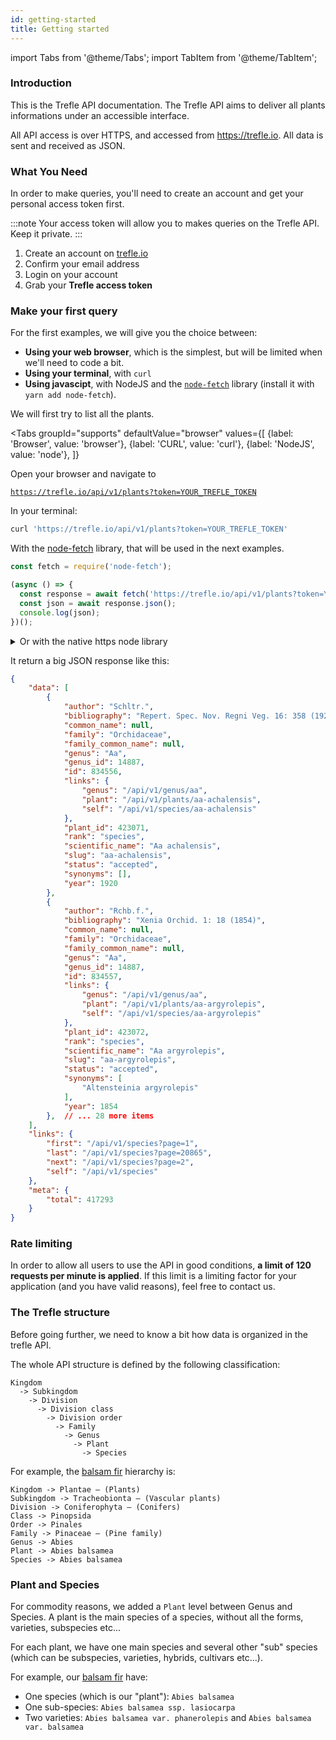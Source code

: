 ```yaml
---
id: getting-started
title: Getting started
---
```

import Tabs from '@theme/Tabs';
import TabItem from '@theme/TabItem';


### Introduction

This is the Trefle API documentation. The Trefle API aims to deliver all plants informations under an accessible interface.

All API access is over HTTPS, and accessed from https://trefle.io. All data is sent and received as JSON.

### What You Need

In order to make queries, you'll need to create an account and get your personal access token first.

:::note
Your access token will allow you to makes queries on the Trefle API. Keep it private.
:::

1. Create an account on [trefle.io](https://trefle.io/users/sign_up)
2. Confirm your email address
3. Login on your account
4. Grab your **Trefle access token**

### Make your first query

For the first examples, we will give you the choice between:
- **Using your web browser**, which is the simplest, but will be limited when we'll need to code a bit.
- **Using your terminal**, with `curl`
- **Using javascipt**, with NodeJS and the [`node-fetch`](https://github.com/node-fetch/node-fetch) library (install it with `yarn add node-fetch`).

We will first try to list all the plants.

<Tabs
  groupId="supports"
  defaultValue="browser"
  values={[
    {label: 'Browser', value: 'browser'},
    {label: 'CURL', value: 'curl'},
    {label: 'NodeJS', value: 'node'},
  ]}
>
<TabItem value="browser">

Open your browser and navigate to

[`https://trefle.io/api/v1/plants?token=YOUR_TREFLE_TOKEN`](https://trefle.io/api/v1/plants?token=YOUR_TREFLE_TOKEN)

</TabItem>
<TabItem value="curl">

In your terminal:

```bash
curl 'https://trefle.io/api/v1/plants?token=YOUR_TREFLE_TOKEN'
```

</TabItem>
<TabItem value="node">

With the [node-fetch](https://github.com/node-fetch/node-fetch) library, that will be used in the next examples.

```js
const fetch = require('node-fetch');

(async () => {
  const response = await fetch('https://trefle.io/api/v1/plants?token=YOUR_TREFLE_TOKEN');
  const json = await response.json();
  console.log(json);
})();
```

<details>
<summary>Or with the native https node library</summary>

```js
const https = require('https');

https.get('https://trefle.io/api/v1/plants?token=YOUR_TREFLE_TOKEN', (resp)
  => {
  let data = '';

  // A chunk of data has been recieved.
  resp.on('data', (chunk) => {
    data += chunk;
  });

  // The whole response has been received. Print out the result.
  resp.on('end', () => {
    console.log(JSON.parse(data));
  });

}).on("error", (err) => {
  console.log("Error: " + err.message);
});
```

</details>

</TabItem>
</Tabs>


It return a big JSON response like this:

```json
{
    "data": [
        {
            "author": "Schltr.",
            "bibliography": "Repert. Spec. Nov. Regni Veg. 16: 358 (1920)",
            "common_name": null,
            "family": "Orchidaceae",
            "family_common_name": null,
            "genus": "Aa",
            "genus_id": 14887,
            "id": 834556,
            "links": {
                "genus": "/api/v1/genus/aa",
                "plant": "/api/v1/plants/aa-achalensis",
                "self": "/api/v1/species/aa-achalensis"
            },
            "plant_id": 423071,
            "rank": "species",
            "scientific_name": "Aa achalensis",
            "slug": "aa-achalensis",
            "status": "accepted",
            "synonyms": [],
            "year": 1920
        },
        {
            "author": "Rchb.f.",
            "bibliography": "Xenia Orchid. 1: 18 (1854)",
            "common_name": null,
            "family": "Orchidaceae",
            "family_common_name": null,
            "genus": "Aa",
            "genus_id": 14887,
            "id": 834557,
            "links": {
                "genus": "/api/v1/genus/aa",
                "plant": "/api/v1/plants/aa-argyrolepis",
                "self": "/api/v1/species/aa-argyrolepis"
            },
            "plant_id": 423072,
            "rank": "species",
            "scientific_name": "Aa argyrolepis",
            "slug": "aa-argyrolepis",
            "status": "accepted",
            "synonyms": [
                "Altensteinia argyrolepis"
            ],
            "year": 1854
        },  // ... 28 more items
    ],
    "links": {
        "first": "/api/v1/species?page=1",
        "last": "/api/v1/species?page=20865",
        "next": "/api/v1/species?page=2",
        "self": "/api/v1/species"
    },
    "meta": {
        "total": 417293
    }
}
```

### Rate limiting

In order to allow all users to use the API in good conditions, **a limit of 120 requests per minute is applied**. If this limit is a limiting factor for your application (and you have valid reasons), feel free to contact us.

### The Trefle structure

Before going further, we need to know a bit how data is organized in the trefle API.

The whole API structure is defined by the following classification:

```text
Kingdom
  -> Subkingdom
    -> Division
      -> Division class
        -> Division order
          -> Family
            -> Genus
              -> Plant
                -> Species
```

For example, the [balsam fir](https://en.wikipedia.org/wiki/Abies_balsamea) hierarchy is:

```text
Kingdom -> Plantae – (Plants)
Subkingdom -> Tracheobionta – (Vascular plants)
Division -> Coniferophyta – (Conifers)
Class -> Pinopsida
Order -> Pinales
Family -> Pinaceae – (Pine family)
Genus -> Abies
Plant -> Abies balsamea
Species -> Abies balsamea
```

### Plant and Species

For commodity reasons, we added a `Plant` level between Genus and Species. A plant is the main species of a species, without all the forms, varieties, subspecies etc...

For each plant, we have one main species and several other "sub" species (which can be subspecies, varieties, hybrids, cultivars etc...).

For example, our [balsam fir](https://en.wikipedia.org/wiki/Abies_balsamea) have:

- One species (which is our "plant"): `Abies balsamea`
- One sub-species: `Abies balsamea ssp. lasiocarpa`
- Two varieties: `Abies balsamea var. phanerolepis` and `Abies balsamea var. balsamea`

